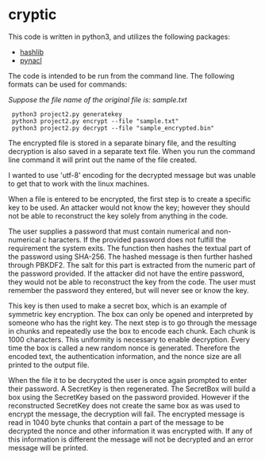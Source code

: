# cryptic

This code is written in python3, and utilizes the following packages:

* [hashlib](https://docs.python.org/2/library/hashlib.html)
* [pynacl](https://pynacl.readthedocs.io/en/stable/secret/)
        
The code is intended to be run from the command line. The following formats
can be used for commands:

*Suppose the file name of the original file is: sample.txt*

     python3 project2.py generatekey
     python3 project2.py encrypt --file "sample.txt"
     python3 project2.py decrypt --file "sample_encrypted.bin"
     
The encrypted file is stored in a separate binary file, and the resulting
decryption is also saved in a separate text file. When you run the command line
command it will print out the name of the file created.

I wanted to use 'utf-8' encoding for the decrypted message but was unable to get
that to work with the linux machines. 

When a file is entered to be encrypted, the first step is to create a specific
key to be used. An attacker would not know the key; however they should not be
able to reconstruct the key solely from anything in the code.

The user supplies a password that must contain numerical and non-numerical c
haracters. If the provided password does not fulfill the requirement the system
exits. The function then hashes the textual part of the password using
SHA-256. The hashed message is then further hashed through PBKDF2. The salt
for this part is extracted from the numeric part of the password provided.
If the attacker did not have the entire password, they would not be able to
reconstruct the key from the code. The user must remember the password they
entered, but will never see or know the key. 

This key is then used to make a secret box, which is an example of symmetric key
encryption. The box can only be opened and interpreted by someone who has the
right key. The next step is to go through the message in chunks and repeatedly
use the box to encode each chunk. Each chunk is 1000 characters. This uniformity
is necessary to enable decryption. Every time the box is called a new random
nonce is generated. Therefore the encoded text, the authentication information,
and the nonce size are all printed to the output file.

When the file it to be decrypted the user is once again prompted to enter
their password. A SecretKey is then regenerated. The SecretBox will build a box
using the SecretKey based on the password provided. However if the reconstructed
SecretKey does not create the same box as was used to encrypt the message,
the decryption will fail. The encrypted message is read in 1040 byte chunks
that contain a part of the message to be decrypted the nonce and other information
it was encrypted with. If any of this information is different the message
will not be decrypted and an error message will be printed. 
